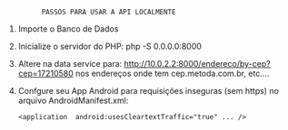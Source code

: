              PASSOS PARA USAR A API LOCALMENTE

1) Importe o Banco de Dados
2) Inicialize o servidor do PHP: php -S 0.0.0.0:8000

3) Altere na data service para:
   http://10.0.2.2:8000/endereco/by-cep?cep=17210580
   nos endereços onde tem cep.metoda.com.br, etc....

4) Confgure seu App Android para requisições inseguras
   (sem https) no arquivo AndroidManifest.xml:

   `<application  android:usesCleartextTraffic="true" ... />`
